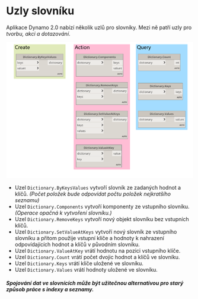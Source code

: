 

# Uzly slovníku

Aplikace Dynamo 2.0 nabízí několik uzlů pro slovníky. Mezi ně patří uzly pro *tvorbu, akci a dotazování*.

![OBRÁZEK](images/9-2/9-2_dictionaryNodes.png)

* Uzel ```Dictionary.ByKeysValues``` vytvoří slovník ze zadaných hodnot a klíčů. *(Počet položek bude odpovídat počtu položek nejkratšího seznamu)*
* Uzel ```Dictionary.Components``` vytvoří komponenty ze vstupního slovníku. *(Operace opačná k vytvoření slovníku.)*
* Uzel ```Dictionary.RemoveKeys``` vytvoří nový objekt slovníku bez vstupních klíčů.
* Uzel ```Dictionary.SetValueAtKeys``` vytvoří nový slovník ze vstupního slovníku a přitom použije vstupní klíče a hodnoty k nahrazení odpovídajících hodnot a klíčů v původním slovníku.
* Uzel ```Dictionary.ValueAtKey``` vrátí hodnotu na pozici vstupního klíče.
* Uzel ```Dictionary.Count``` vrátí počet dvojic hodnot a klíčů ve slovníku.
* Uzel ```Dictionary.Keys``` vrátí klíče uložené ve slovníku.
* Uzel ```Dictionary.Values``` vrátí hodnoty uložené ve slovníku.

##### _Spojování dat ve slovnících může být užitečnou alternativou pro starý způsob práce s indexy a seznamy._

